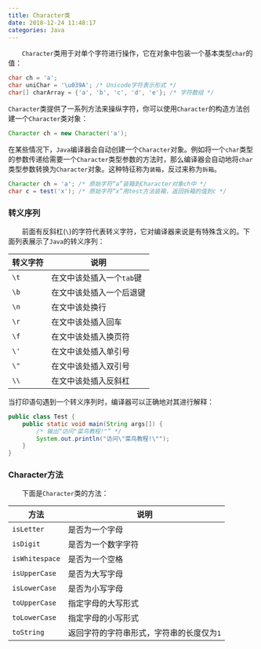 ```yaml
---
title: Character类
date: 2018-12-24 11:48:17
categories: Java
---
```

&emsp;&emsp;`Character`类用于对单个字符进行操作，它在对象中包装一个基本类型`char`的值：

``` java
char ch = 'a';
char uniChar = '\u039A'; /* Unicode字符表示形式 */
char[] charArray = {'a', 'b', 'c', 'd', 'e'}; /* 字符数组 */
```

`Character`类提供了一系列方法来操纵字符，你可以使用`Character`的构造方法创建一个`Character`类对象：

``` java
Character ch = new Character('a');
```

在某些情况下，`Java`编译器会自动创建一个`Character`对象。例如将一个`char`类型的参数传递给需要一个`Character`类型参数的方法时，那么编译器会自动地将`char`类型参数转换为`Character`对象。这种特征称为`装箱`，反过来称为`拆箱`。

``` java
Character ch = 'a'; /* 原始字符“a”装箱到Character对象ch中 */
char c = test('x'); /* 原始字符“x”用test方法装箱，返回拆箱的值到c */
```

### 转义序列

&emsp;&emsp;前面有反斜杠(`\`)的字符代表转义字符，它对编译器来说是有特殊含义的。下面列表展示了`Java`的转义序列：

转义字符 | 说明
--------|-----
`\t`    | 在文中该处插入一个`tab`键
`\b`    | 在文中该处插入一个后退键
`\n`    | 在文中该处换行
`\r`    | 在文中该处插入回车
`\f`    | 在文中该处插入换页符
`\'`    | 在文中该处插入单引号
`\"`    | 在文中该处插入双引号
`\\`    | 在文中该处插入反斜杠

当打印语句遇到一个转义序列时，编译器可以正确地对其进行解释：

``` java
public class Test {
    public static void main(String args[]) {
        /* 输出“访问"菜鸟教程!"” */
        System.out.println("访问\"菜鸟教程!\"");
    }
}
```

### Character方法

&emsp;&emsp;下面是`Character`类的方法：

方法           | 说明
---------------|-----
`isLetter`     | 是否为一个字母
`isDigit`      | 是否为一个数字字符
`isWhitespace` | 是否为一个空格
`isUpperCase`  | 是否为大写字母
`isLowerCase`  | 是否为小写字母
`toUpperCase`  | 指定字母的大写形式
`toLowerCase`  | 指定字母的小写形式
`toString`     | 返回字符的字符串形式，字符串的长度仅为`1`